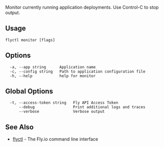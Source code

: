 Monitor currently running application deployments. Use Control-C to stop output.

## Usage
~~~
flyctl monitor [flags]
~~~

## Options

~~~
  -a, --app string      Application name
  -c, --config string   Path to application configuration file
  -h, --help            help for monitor
~~~

## Global Options

~~~
  -t, --access-token string   Fly API Access Token
      --debug                 Print additional logs and traces
      --verbose               Verbose output
~~~

## See Also

* [flyctl](/docs/flyctl/help/)	 - The Fly.io command line interface

